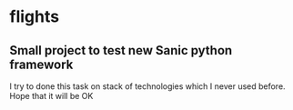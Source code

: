 # flights
## Small project to test new Sanic python framework
I try to done this task on stack of technologies which I never used before. Hope that it will be OK
